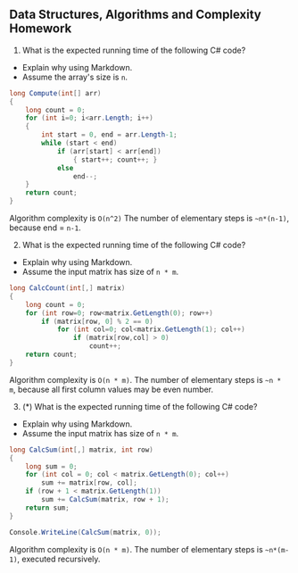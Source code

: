 ## Data Structures, Algorithms and Complexity Homework

1. What is the expected running time of the following C# code?
  - Explain why using Markdown.
  - Assume the array's size is `n`.

  ```cs
  long Compute(int[] arr)
  {
      long count = 0;
      for (int i=0; i<arr.Length; i++)
      {
          int start = 0, end = arr.Length-1;
          while (start < end)
              if (arr[start] < arr[end])
                  { start++; count++; }
              else 
                  end--;
      }
      return count;
  }
  ```
Algorithm complexity is `O(n^2)`
The number of elementary steps is `~n*(n-1)`, because end = `n-1`.

2. What is the expected running time of the following C# code?
  - Explain why using Markdown.
  - Assume the input matrix has size of `n * m`.

  ```cs
  long CalcCount(int[,] matrix)
  {
      long count = 0;
      for (int row=0; row<matrix.GetLength(0); row++)
          if (matrix[row, 0] % 2 == 0)
              for (int col=0; col<matrix.GetLength(1); col++)
                  if (matrix[row,col] > 0)
                      count++;
      return count;
  }
  ```

Algorithm complexity is `O(n * m)`.
The number of elementary steps is `~n * m`, because all first column values may be even number.

3. (*) What is the expected running time of the following C# code?
  - Explain why using Markdown.
  - Assume the input matrix has size of `n * m`.

  ```cs
  long CalcSum(int[,] matrix, int row)
  {
      long sum = 0;
      for (int col = 0; col < matrix.GetLength(0); col++) 
          sum += matrix[row, col];
      if (row + 1 < matrix.GetLength(1)) 
          sum += CalcSum(matrix, row + 1);
      return sum;
  }
  
  Console.WriteLine(CalcSum(matrix, 0));
  ```
Algorithm complexity is `O(n * m)`.
The number of elementary steps is `~n*(m-1)`, executed recursively.